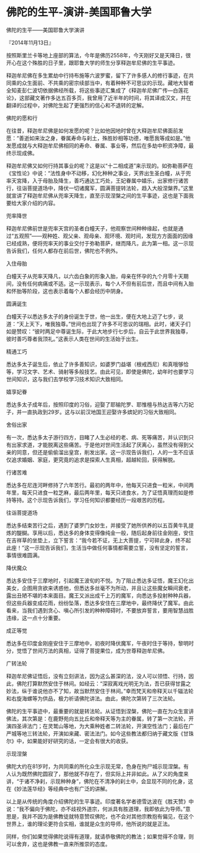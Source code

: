 # 佛陀的生平-演讲-美国耶鲁大学

佛陀的生平——美国耶鲁大学演讲

『2014年11月13日』

按照斯里兰卡等地上座部的算法，今年是佛历2558年，今天刚好又是天降日，很开心在这个殊胜的日子里，跟耶鲁大学的师生分享释迦牟尼佛的生平事迹。

释迦牟尼佛在多生累劫中行持布施等六波罗蜜，留下了许多感人的修行事迹，在共同乘的众生面前、不共乘的密宗续部当中，有着种种不可思议的示现。藏地大智者全知麦彭仁波切依据佛经所载，将这些事迹汇集成了《释迦牟尼佛广传—白莲花论》，这部藏文著作多达五百多页，我曾用了近半年的时间，将其译成汉文，并在翻译的过程中，对佛陀生起了更强烈的信心和不退转的定解。

佛陀的愿和行

在往昔，释迦牟尼佛是如何发愿的呢？比如他因地时曾在大释迦牟尼佛面前发愿：“善逝如来汝之身，眷属寿命与刹土，殊胜妙相等功德，唯愿我等成如是。”他发愿成就与大释迦牟尼佛相同的寿命、眷属、事业等，然后在多劫中积资净障，最终示现成佛。

释迦牟尼佛又如何行持其事业的呢？这是以“十二相成道”来示现的。如弥勒菩萨在《宝性论》中说：“法性身中不动移，幻化种种之事业，天界出生圣白幢，从于兜率天宮降，入于母胎及降生，善巧通达工巧处，王妃眷属中嬉乐，出家修行诸苦行，往诣菩提道场中，降伏一切诸魔军，圆满菩提转法轮，趋入大般涅槃界。”这里就宣讲了释迦牟尼佛从兜率天降生，直至示现涅槃之间的生平事迹，这也是下面我要给大家介绍的内容。

兜率降世

释迦牟尼佛前世是兜率天宫的圣者白幢天子，他观察世间种种缘起，也就是通过“五观照”——观种姓、观父亲、观母亲、观环境、观时间，发现方方面面的因缘已经成熟，便将兜率天的事业交付于弥勒菩萨，继而降凡，此为第一相。这一示现告诉我们，任何人都存在前后世，佛陀也不例外。

入住母胎

白幢天子从兜率天降凡，以六齿白象的形象入胎，母亲在怀孕的九个月零十天期间，没有任何病痛或不适。这一示现表示，每个人不但有前后世，而且中间有入胎和怀胎等阶段，这也表示着每个人都会经历中阴身。

圆满诞生

白幢天子以悉达多太子的身份诞生于世，他一出生，便在大地上迈了七步，说道：“天上天下，唯我独尊。”世间也出现了许多不可思议的瑞相。此时，诸天子们如是赞叹：“彼时两足中尊诞生际，于此大地步行七步后，自云于此世界我独尊，彼时善巧尊者我顶礼。”这表示人类在世间的生活始于出生。

精通工巧

悉达多太子诞生后，依止了许多善知识，如婆罗门益堪（根戒西尼）和真哦够恰等，学习文字、艺术、骑射等多般技艺。由此可见，即使是佛陀，幼年时也要学习世间知识，这与我们去学校学习技术知识大致相同。

嬉享妃眷

悉达多太子成年后，按照印度的习俗，迎娶了耶输陀罗、耶惟檀与热达吉等六万妃子，并一直执政到29岁。这与以前汉地国王迎娶许多嫔妃的习俗大致相同。

舍俗出家

有一次，悉达多太子游行四方，目睹了人生必经的老、病、死等痛苦，并认识到只有出家求道，才能脱离这些痛苦。于是他对世间生活起了厌离心，虽然没有得到父亲的同意，但还是偷偷溜出皇宫，削发出家。这一示现告诉我们，人的一生不应该仅追求婚姻、家庭，更究竟的追求是探索人生真相，超越轮回，获得解脱。

行诸苦难

悉达多在尼连河畔修持了六年苦行。最初的两年中，他每天只进食一粒米，中间两年里，每天只进食一粒芝麻，最后两年里，每天只进食水，为了证悟真理而如是修持等持。这个示现告诉我们，学习任何知识都要经历一段艰苦的历程。

往诣菩提道场

悉达多结束苦行之后，遇到了婆罗门女妙生，并接受了她所供养的以五百黄牛乳提炼的醍醐。享用以后，悉达多的身体变得像纯金一般，随后起身前往金刚座，安住在吉祥草的坐垫上，立下誓言：“我今若不证，无上大菩提，宁可碎此身，终不起此座！”这一示现告诉我们，生活当中做任何事情都需要立誓，没有坚定的誓言，事情很难圆满。

降伏魔众

悉达多安住于三摩地时，引起魔王波旬的不悦。为了阻止悉达多证悟，魔王幻化出美女，企图用贪欲来诱惑他，但悉达多丝毫不为所动，并且让这些魔女瞬间衰老，露出丑陋不堪的本来面目。魔王又派出成千上万的魔军，向悉达多投射种种兵器，但这些兵器变成花雨，纷纷坠落，悉达多安住在三摩地中，最终降伏了魔军。由此看来，当我们遇到贪心、嗔心所引发的种种障碍时，不要放弃誓言，要用智慧战胜违缘，这一点十分重要。

成正等觉

悉达多在印度金刚座安住于三摩地中，初夜时降伏魔军，午夜时住于等持，黎明时分，觉悟了世间万法的真相，证得了菩提果位，成为世尊释迦牟尼佛。

广转法轮

释迦牟尼佛证悟后，没有立刻讲法，因为这么甚深的法，没人可以领悟、行持，因此，佛陀打算默然安住于林间。如经云：“深寂离戏光明无为法，吾已获得甘露之妙法，纵于谁说他亦不了知，故当默然安住于林间。”幸而梵天和帝释天以千辐法轮和右旋海螺等为供品，极力祈请佛陀讲法。由此，佛陀次第转了三次法轮。

佛陀的生平事迹中，最重要的就是转法轮。从证悟到涅槃，佛陀一直在为众生宣讲佛法，其次第是：在鹿野苑向五比丘和帝释天等为主的眷属，转了第一次法轮，开演四圣谛法门；在灵鹫山等地，为大乘种姓者二转法轮，开演空性法门；最后在广严城等地三转法轮，开演如来藏、密法法门。如今这些教法都归纳于藏文版《甘珠尔》中，如果能好好研究的话，一定会有很大的收获。

示现涅槃

佛陀大约在81岁时，为共同乘的所化众生示现无常，色身在拘尸城示现涅槃。有人认为既然佛陀圆寂了，那他就不存在了，但实际上并非如此。从了义的角度来讲，“于诸不净刹，示现种种身”，佛陀在不清净的刹土中，会显现不同的化身，这在《妙法莲华经》等经典中也有广泛的讲解。

以上是从传统的角度介绍佛陀的生平事迹。印度著名学者德雪达波在《胜天赞》中说：“我不偏向于佛陀，亦不歧视外道宗，何派具有胜道理，我即依此为导师。”意思是，我并不因为是佛教徒就特意赞叹佛陀，也不会对其他宗教抱有偏见，在这个世界上，谁的理论更符合实相，谁就是众生的导师，他所说的就是正法。

同样，你们如果觉得佛陀说得有道理，就请恭敬佛陀的教法；如果觉得不合理，则可以舍弃，这也是佛教一直来所推崇的态度。

